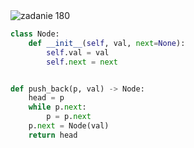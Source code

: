 <picture>
  <source srcset="../../srt/zbior_zadan/180.png" media="(prefers-color-scheme: light)">
  <source srcset="../../srt/zbior_zadan/black_180.png" media="(prefers-color-scheme: dark)">
  <img src="../../srt/zbior_zadan/black_180.png" alt="zadanie 180">
</picture>

```python
class Node:
    def __init__(self, val, next=None):
        self.val = val
        self.next = next


def push_back(p, val) -> Node:
    head = p
    while p.next:
        p = p.next
    p.next = Node(val)
    return head
```

